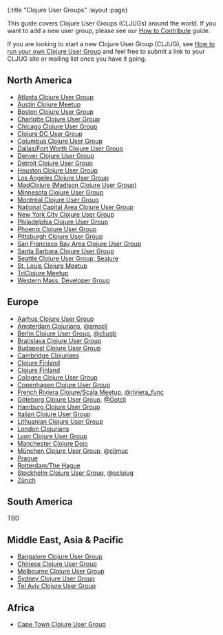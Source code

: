 {:title "Clojure User Groups"
 :layout :page}

This guide covers Clojure User Groups (CLJUGs) around the world. If you want to add a new user group,
please see our [How to Contribute](https://github.com/clojuredocs/guides#how-to-contribute) guide.

If you are looking to start a new Clojure User Group (CLJUG), see  [How to run your own Clojure User Group](/articles/ecosystem/running_cljug.html)
and feel free to submit a link to your CLJUG site or mailing list once you have it going.


## North America

 * [Atlanta Clojure User Group](http://www.meetup.com/Atl-Clj/)
 * [Austin Clojure Meetup](http://www.meetup.com/Austin-Clojure-Meetup/)
 * [Boston Clojure User Group](http://www.meetup.com/Boston-Clojure-Group/)
 * [Charlotte Clojure User Group](http://www.meetup.com/Charlotte-Clojure-Users-Group/)
 * [Chicago Clojure User Group](http://www.meetup.com/Chicago-Clojure/)
 * [Clojure DC User Group](http://clojuredc.org/)
 * [Columbus Clojure User Group](http://www.columbusclojure.com/)
 * [Dallas/Fort Worth Clojure User Group](http://www.meetup.com/DFW-Clojure/)
 * [Denver Clojure User Group](http://www.meetup.com/Denver-Clojure-Meetup/)
 * [Detroit Clojure User Group](http://groups.google.com/group/detroit-clojure)
 * [Houston Clojure User Group](http://groups.google.com/group/clj-houston)
 * [Los Angeles Clojure User Group](http://clj-la.org/)
 * [MadClojure (Madison Clojure User Group)](http://www.meetup.com/Madison-Clojure/)
 * [Minnesota Clojure User Group](http://clojure.mn/)
 * [Montréal Clojure User Group](https://groups.google.com/forum/#!forum/montreal-clojure-user-group)
 * [National Capital Area Clojure User Group](http://www.meetup.com/Cap-Clug/)
 * [New York City Clojure User Group](http://www.meetup.com/Clojure-NYC/)
 * [Philadelphia Clojure User Group](http://groups.google.com/group/phl-clojure-language-club)
 * [Phoenix Clojure User Group](http://clj-phx.wikispaces.com/)
 * [Pittsburgh Clojure User Group](http://www.meetup.com/Clojure-PGH/)
 * [San Francisco Bay Area Clojure User Group](http://www.meetup.com/The-Bay-Area-Clojure-User-Group/)
 * [Santa Barbara Clojure User Group](http://www.meetup.com/Santa-Barbara-Clojure-Users-Group/)
 * [Seattle Clojure User Group, Seajure](http://seajure.github.com/)
 * [St. Louis Clojure Meetup](http://www.meetup.com/stl-clojure/)
 * [TriClojure Meetup](http://meetup.com/TriClojure/)
 * [Western Mass. Developer Group](http://wmassdevs.com/)


## Europe

 * [Aarhus Clojure User Group](http://www.clojure.dk/)
 * [Amsterdam Clojurians](http://ams-clj.github.com/), [@amsclj](http://twitter.com/cmsclj)
 * [Berlin Clojure User Group](http://www.meetup.com/Clojure-Berlin/), [@cljugb](http://twitter.com/cljugb)
 * [Bratislava Clojure User Group](http://groups.google.com/group/bratislava-clojure/)
 * [Budapest Clojure User Group](http://www.meetup.com/Budapest-Clojure-User-Group/)
 * [Cambridge Clojurians](http://www.meetup.com/Cambridge-Clojurians/)
 * [Clojure Finland](https://groups.google.com/forum/#%21forum/clojure-finland)
 * [Clojure Finland](https://groups.google.com/forum/?fromgroups#!forum/clojure-finland)
 * [Cologne Clojure User Group](http://www.meetup.com/clojure-cologne/)
 * [Copenhagen Clojure User Group](http://www.ative.dk/om-ative/arrangementer.aspx)
 * [French Riviera Clojure/Scala Meetup](http://www.meetup.com/riviera-scala-clojure), [@riviera_func](http://twitter.com/riviera_func)
 * [Göteborg Clojure User Group](http://www.meetup.com/got-clj/), [@Gotclj](https://twitter.com/Gotclj)
 * [Hamburg Clojure User Group](http://www.meetup.com/ClojureUserGroupHH/)
 * [Italian Clojure User Group](http://groups.google.com/group/clojure-italy)
 * [Lithuanian Clojure User Group](https://groups.google.com/forum/#!forum/clojure-lt)
 * [London Clojurians](http://londonclojurians.org/)
 * [Lyon Clojure User Group](http://clojure-lyon.eventbrite.fr/)
 * [Manchester Clojure Dojo](http://manchester.clojuredojo.com/)
 * [München Clojure User Group](http://www.meetup.com/clj-muc/), [@cljmuc](http://twitter.com/cljmuc)
 * [Prague](http://www.meetup.com/Lambda-Meetup-Group/)
 * [Rotterdam/The Hague](http://www.meetup.com/ehrd-clj)
 * [Stockholm Clojure User Group](http://groups.google.com/group/stockholm-clojure-user-group), [@sclojug](http://twitter.com/sclojug)
 * [Zürich](http://www.meetup.com/zh-clj-Zurich-Clojure-User-Group/)

## South America

TBD


## Middle East, Asia & Pacific

 * [Bangalore Clojure User Group](http://groups.google.com/group/bangalore-clj)
 * [Chinese Clojure User Group](https://groups.google.com/group/cn-clojure)
 * [Melbourne Clojure User Group](http://www.meetup.com/clj-melb/)
 * [Sydney Clojure User Group](http://www.meetup.com/clj-syd/)
 * [Tel Aviv Clojure User Group](http://www.meetup.com/Clojure-Israel/)

## Africa

 * [Cape Town Clojure User Group](https://twitter.com/clj_ug_ct)
